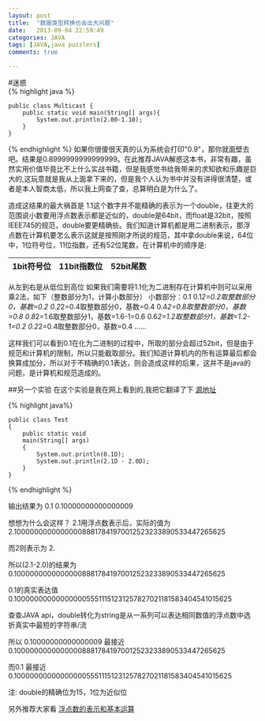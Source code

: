 ```yaml
---
layout: post
title:  "数据类型转换也会出大问题"
date:   2013-09-04 22:59:49
categories: JAVA
tags: [JAVA,java puzzlers]
comments: true      

--- 
```

#迷惑  
{% highlight java %}
 
	public class Multicast {
		public static void main(String[] args){
			System.out.println(2.00-1.10);
		}
	}   
	
{% endhighlight %} 
如果你很傻很天真的认为系统会打印"0.9"，那你就面壁去吧。结果是0.8999999999999999。在此推荐JAVA解惑这本书，非常有趣，虽然实用价值毕竟比不上什么实战书籍，但是我感觉书给我带来的求知欲和乐趣是巨大的,这玩意就是我从上面拿下来的，但是我个人认为书中并没有讲得很清楚，或者是本人智商太低，所以我上网查了查，总算明白是为什么了。

造成这结果的最大祸首是 1.1这个数字并不能精确的表示为一个double，往更大的范围说小数要用浮点数表示都是近似的，double是64bit，而float是32bit，按照IEEE745的规范，double要更精确些。我们知道计算机都是用二进制表示，那浮点数在计算机要怎么表示这就是按照刚才所说的规范，其中拿double来说，64位中，1位符号位，11位指数，还有52位尾数，在计算机中的顺序是:

| 1bit符号位 | 11bit指数位 | 52bit尾数 |
|:--------|:--------:|--------:|
  
从左到右是从低位到高位
如果我们需要将1.1化为二进制存在计算机中则可以采用乘2法，如下（整数部分为1，计算小数部分）
小数部分：0.1
0.1*2=0.2取整数部分0，基数=0.2
0.2*2=0.4取整数部分0，基数=0.4
0.4*2=0.8取整数部分0，基数=0.8
0.8*2=1.6取整数部分1，基数=1.6-1=0.6
0.6*2=1.2取整数部分1，基数=1.2-1=0.2
0.2*2=0.4取整数部分0，基数=0.4
……          

这样我们可以看到0.1在化为二进制的过程中，所取的部分会超过52bit，但是由于规范和计算机的限制，所以只能截取部分。我们知道计算机内的所有运算最后都会换算成加分，所以对于不精确的0.1表达，则会造成这样的后果，这并不是java的问题，是计算机和规范造成的。

##另一个实验
在这个实验是我在网上看到的,我把它翻译了下 [源地址](http://coding.derkeiler.com/Archive/Java/comp.lang.java.programmer/2007-01/msg00453.html)

{% highlight java%} 

	public class Test
	{
		public static void
		main(String[] args)
		{
			System.out.println(0.1D);
			System.out.println(2.1D - 2.0D);
		}
	}              
	
{% endhighlight %} 

输出结果为
0.1
0.10000000000000009  

想想为什么会这样？ 2.1用浮点数表示后，实际的值为
2.100000000000000088817841970012523233890533447265625

而2则表示为
2.

所以(2.1-2.0)的结果为
0.100000000000000088817841970012523233890533447265625

0.1的真实表达值
0.1000000000000000055511151231257827021181583404541015625  

查查JAVA api，double转化为string是从一系列可以表达相同数值的浮点数中选折真实中最短的字符串/流

所以  0.10000000000000009  最接近0.100000000000000088817841970012523233890533447265625

而0.1 最接近 0.1000000000000000055511151231257827021181583404541015625

注: double的精确位为15，1位为近似位                                                             

另外推荐大家看 [浮点数的表示和基本运算](http://www.cnblogs.com/FlyingBread/archive/2009/02/15/660206.html)  




